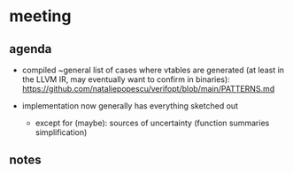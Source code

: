 # meeting

## agenda

- compiled ~general list of cases where vtables are generated (at least in the 
  LLVM IR, may eventually want to confirm in binaries): 
  https://github.com/nataliepopescu/verifopt/blob/main/PATTERNS.md

- implementation now generally has everything sketched out
    - except for (maybe): sources of uncertainty (function summaries
      simplification)

## notes


